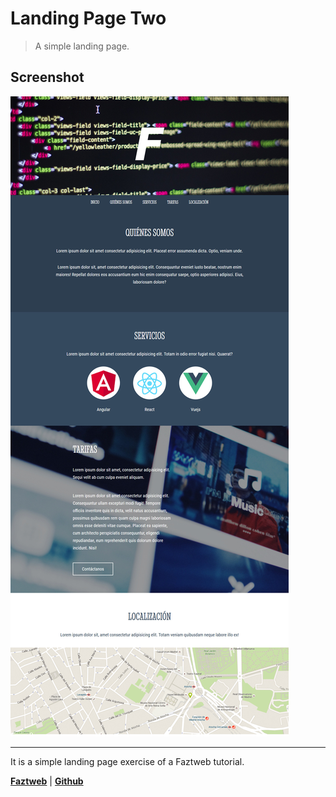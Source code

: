 # Landing Page Two
> A simple landing page.

## Screenshot
![Etcher](docs/screenshot.jpg)

***

It is a simple landing page exercise of a Faztweb tutorial.

[**Faztweb**][faztweb] | [**Github**][gith] 


[faztweb]: https://www.faztweb.com
[gith]: https://github.com/FaztWeb/landing-fazt-one
